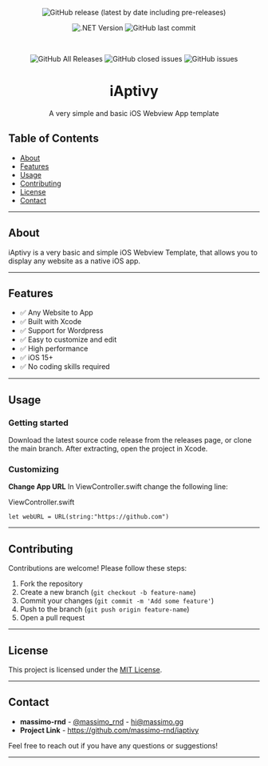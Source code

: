 <div align="center">

![GitHub release (latest by date including pre-releases)](https://img.shields.io/github/v/release/massimo-rnd/iaptivy?include_prereleases)

![.NET Version](https://img.shields.io/badge/iOS-15+-brightgreen)
![GitHub last commit](https://img.shields.io/github/last-commit/massimo-rnd/iaptivy)

  <br>

  ![GitHub All Releases](https://img.shields.io/github/downloads/massimo-rnd/iaptivy/total)
  ![GitHub closed issues](https://img.shields.io/github/issues-closed/massimo-rnd/iaptivy)
  ![GitHub issues](https://img.shields.io/github/issues/massimo-rnd/iaptivy)
  
  <h1>iAptivy</h1>
  <p>
    A very simple and basic iOS Webview App template
  </p>
</div>

## Table of Contents
- [About](#about)
- [Features](#features)
- [Usage](#usage)
- [Contributing](#contributing)
- [License](#license)
- [Contact](#contact)

---

## About

iAptivy is a very basic and simple iOS Webview Template, that allows you to display any website as a native iOS app.

---

## Features

- ✅ Any Website to App
- ✅ Built with Xcode
- ✅ Support for Wordpress
- ✅ Easy to customize and edit
- ✅ High performance
- ✅ iOS 15+
- ✅ No coding skills required

---

## Usage

### Getting started
Download the latest source code release from the releases page, or clone the main branch. After extracting, open the project in Xcode.

### Customizing
**Change App URL**
In ViewController.swift change the following line:

ViewController.swift
```
let webURL = URL(string:"https://github.com")
```

---

## Contributing

Contributions are welcome! Please follow these steps:

1. Fork the repository
2. Create a new branch (`git checkout -b feature-name`)
3. Commit your changes (`git commit -m 'Add some feature'`)
4. Push to the branch (`git push origin feature-name`)
5. Open a pull request

---

## License

This project is licensed under the [MIT License](LICENSE).

---

## Contact

- **massimo-rnd** - [@massimo_rnd](https://x.com/massimo_rnd) - hi@massimo.gg
- **Project Link** - https://github.com/massimo-rnd/iaptivy

Feel free to reach out if you have any questions or suggestions!

---
